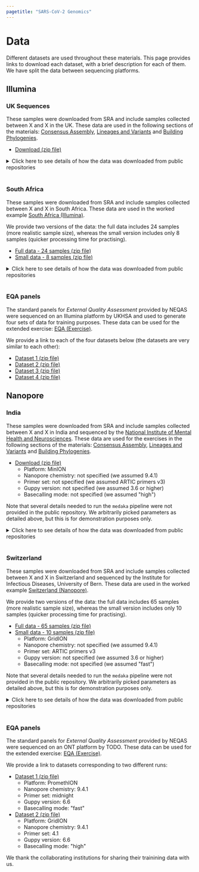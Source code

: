 ```yaml
---
pagetitle: "SARS-CoV-2 Genomics"
---
```


# Data

Different datasets are used throughout these materials. 
This page provides links to download each dataset, with a brief description for each of them. 
We have split the data between sequencing platforms. 

## Illumina 

### UK Sequences

These samples were downloaded from SRA and include samples collected between X and X in the UK. 
These data are used in the following sections of the materials: [Consensus Assembly](04-consensus.html), [Lineages and Variants](05-lineage_analysis.html) and [Building Phylogenies](06-phylogeny.html).

- [<i class="fa-solid fa-download"></i> Download (zip file)]()

<details><summary>Click here to see details of how the data was downloaded from public repositories</summary>

We obtained these data from the SRA repository, using the `fastq-dump` command as follows:

```bash
fastq-dump --split-3 --gzip ERR5728910 ERR5728911 ERR5728913 ERR5742126 ERR5742297 ERR5742457 ERR5742549 ERR5742553 ERR5761182 ERR5761193 ERR5765358 ERR5770082 ERR5855061 ERR5855065 ERR5855555 ERR5914874 ERR5921129 ERR5921248 ERR5921268 ERR5921355 ERR5921612 ERR5925864 ERR5926784 ERR5932087 ERR5932097 ERR5932290 ERR5932412 ERR5932418 ERR5932680 ERR5932985 ERR5933082 ERR5933090 ERR6106244 ERR6083647 ERR6085882 ERR6086247 ERR6104816 ERR6105221 ERR6105244 ERR6105337 ERR6105341 ERR6106514 ERR6106801 ERR6107074 ERR6128896 ERR6128978 ERR6129122 ERR6129126
```
</details>
</br>


### South Africa

These samples were downloaded from SRA and include samples collected between X and X in South Africa. 
These data are used in the worked example [South Africa (Illumina)](08-case_study_southafrica.html).

We provide two versions of the data: the full data includes 24 samples (more realistic sample size), whereas the small version includes only 8 samples (quicker processing time for practising).

- [<i class="fa-solid fa-download"></i> Full data - 24 samples (zip file)](https://www.dropbox.com/sh/6jnpv7ui2xm8f9h/AAC0MRuPfSsNmBlCNvI-wiKna?dl=1)
- [<i class="fa-solid fa-download"></i> Small data - 8 samples (zip file)](https://www.dropbox.com/sh/2u0svuq7rre8261/AACisGtF21x3Ou7Xrj_W4DaRa?dl=1)

<details><summary>Click here to see details of how the data was downloaded from public repositories</summary>

We obtained these data from the SRA repository, using the `fastq-dump` command as follows:

```bash
fastq-dump --split-3 --gzip SRR17051908 SRR17051923 SRR17051916 SRR17051953 SRR17051951 SRR17051935 SRR17051932 SRR17054503 SRR17088930 SRR17088928 SRR17088924 SRR17088917 SRR17461712 SRR17461700 SRR17712997 SRR17712994 SRR17712779 SRR17701841 SRR17712711 SRR17701832 SRR17701890 SRR17712607 SRR17712594 SRR17712442 SRR17712435 SRR17712343 SRR17712341 SRR17712321 SRR17712313 SRR17712312 SRR17712387 SRR17970983 SRR17973983 SRR17973948 SRR17973937 SRR17973974 SRR17974004 SRR17974001 SRR17974000 SRR17973999 SRR17973998 SRR17973997 SRR17973996 SRR17973995 SRR17973992 SRR17973991 SRR17973989 SRR17973988
```
</details>
</br>

### EQA panels

The standard panels for _External Quality Assessment_ provided by NEQAS were sequenced on an Illumina platform by UKHSA and used to generate four sets of data for training purposes. 
These data can be used for the extended exercise: [EQA (Exercise)](08-case_study_eqa.html).

We provide a link to each of the four datasets below (the datasets are very similar to each other):

- [<i class="fa-solid fa-download"></i> Dataset 1 (zip file)](https://www.dropbox.com/sh/rd06rcx0b1fa72w/AABbTg0oZMWbXgPAC82h9KDUa?dl=1)
- [<i class="fa-solid fa-download"></i> Dataset 2 (zip file)](https://www.dropbox.com/sh/sy5r7y5798a5wz6/AADd82iQAvwQOvBCIoAHJSARa?dl=1)
- [<i class="fa-solid fa-download"></i> Dataset 3 (zip file)](https://www.dropbox.com/sh/qpdvv04ipulajd9/AADc981PvWIfGEj0qeLCI7O3a?dl=1)
- [<i class="fa-solid fa-download"></i> Dataset 4 (zip file)](https://www.dropbox.com/sh/zeyd7qyj3fw74s5/AAAvcI0LCIHvtgX-sNy3PORZa?dl=1)


## Nanopore

### India

These samples were downloaded from SRA and include samples collected between X and X in India and sequenced by the [National Institute of Mental Health and Neurosciences](https://nimhans.ac.in/). 
These data are used for the exercises in the following sections of the materials: [Consensus Assembly](04-consensus.html), [Lineages and Variants](05-lineage_analysis.html) and [Building Phylogenies](06-phylogeny.html).

- [<i class="fa-solid fa-download"></i> Download (zip file)]()
  - Platform: MinION
  - Nanopore chemistry: not specified (we assumed 9.4.1)
  - Primer set: not specified (we assumed ARTIC primers v3)
  - Guppy version: not specified (we assumed 3.6 or higher)
  - Basecalling mode: not specified (we assumed "high")

Note that several details needed to run the `medaka` pipeline were not provided in the public repository. 
We arbitrarily picked parameters as detailed above, but this is for demonstration purposes only. 

<details><summary>Click here to see details of how the data was downloaded from public repositories</summary>

We obtained these data from the SRA repository, using the `fastq-dump` command as follows:

```bash
fastq-dump --split-3 --gzip SRR14494107 SRR14493634 SRR14493632 SRR14493631 SRR14493707 SRR14493705 SRR14493730 SRR14493729 SRR14493728 SRR14493727 SRR14493726 SRR14493725 SRR14493724 SRR14493723 SRR14493722 SRR14493721 SRR14493719 SRR14493718 SRR14493717 SRR14493716 SRR14493715 SRR14493714 SRR14493713 SRR14493712 SRR14493711 SRR14494106 SRR14494095 SRR14494092 SRR14494091 SRR14494090 SRR14494089 SRR14494088 SRR14494087 SRR14494086 SRR14494105 SRR14494104 SRR14494103 SRR14494102 SRR14494101 SRR14494100 SRR14493626 SRR14494099 SRR14494098 SRR14494097 SRR14494096 SRR14494094 SRR14494093
```
</details>
</br>

### Switzerland

These samples were downloaded from SRA and include samples collected between X and X in Switzerland and sequenced by the Institute for Infectious Diseases, University of Bern. 
These data are used in the worked example [Switzerland (Nanopore)](08-case_study_switzerland.html).

We provide two versions of the data: the full data includes 65 samples (more realistic sample size), whereas the small version includes only 10 samples (quicker processing time for practising).

- [<i class="fa-solid fa-download"></i> Full data - 65 samples (zip file)](https://www.dropbox.com/sh/heqhpg64azfvmlp/AACH-IHDioCfYU4RShCd2QRBa?dl=1)
- [<i class="fa-solid fa-download"></i> Small data - 10 samples (zip file)](https://www.dropbox.com/sh/2k5c8g4zdqy3quu/AABr6EiWYXVGIDyvtn-10k9ra?dl=1)
  - Platform: GridION
  - Nanopore chemistry: not specified (we assumed 9.4.1)
  - Primer set: ARTIC primers v3
  - Guppy version: not specified (we assumed 3.6 or higher)
  - Basecalling mode: not specified (we assumed "fast")

Note that several details needed to run the `medaka` pipeline were not provided in the public repository. 
We arbitrarily picked parameters as detailed above, but this is for demonstration purposes only. 

<details><summary>Click here to see details of how the data was downloaded from public repositories</summary>

We obtained these data from the SRA repository, using the `fastq-dump` command as follows:

```bash
fastq-dump --split-3 --gzip ERR8971298 ERR8961150 ERR8961147 ERR8961133 ERR8961130 ERR8961129 ERR8961128 ERR8961124 ERR8961123 ERR8961116 ERR8961115 ERR8961114 ERR8961112 ERR8961110 ERR8961065 ERR8961062 ERR8961333 ERR8959962 ERR8959961 ERR8959960 ERR8959959 ERR8959958 ERR8959957 ERR8959956 ERR8959955 ERR8959953 ERR8959952 ERR8959950 ERR8959949 ERR8959948 ERR8959946 ERR8959945 ERR8959943 ERR8959942 ERR8959940 ERR8959939 ERR8959938 ERR8959937 ERR8959936 ERR8959934 ERR8959933 ERR8959931 ERR8959927 ERR8959926 ERR8959925 ERR8959912 ERR8959911 ERR8959905 ERR8959901 ERR8959892 ERR8960229 ERR8960215 ERR8960216 ERR8960217 ERR8960218 ERR8960219 ERR8960220 ERR8960221 ERR8960223 ERR8959343 ERR8959341 ERR8959330 ERR8959327
```
</details>
</br>


### EQA panels

The standard panels for _External Quality Assessment_ provided by NEQAS were sequenced on an ONT platform by TODO. 
These data can be used for the extended exercise: [EQA (Exercise)](08-case_study_eqa.html).

We provide a link to datasets corresponding to two different runs:

- [<i class="fa-solid fa-download"></i> Dataset 1 (zip file)](https://www.dropbox.com/sh/yjfpkynpxb0o3yk/AAA8rou-NANPqbNo_6cYbrOxa?dl=1) 
  - Platform: PromethION
  - Nanopore chemistry: 9.4.1
  - Primer set: midnight
  - Guppy version: 6.6
  - Basecalling mode: "fast"
- [<i class="fa-solid fa-download"></i> Dataset 2 (zip file)](https://www.dropbox.com/sh/024zw4u710tiit4/AACpqnjYsVODHdc_ZNCvOe_Na?dl=1)
  - Platform: GridION
  - Nanopore chemistry: 9.4.1
  - Primer set: 4.1
  - Guppy version: 6.6
  - Basecalling mode: "high"

We thank the collaborating institutions for sharing their trainining data with us. 
